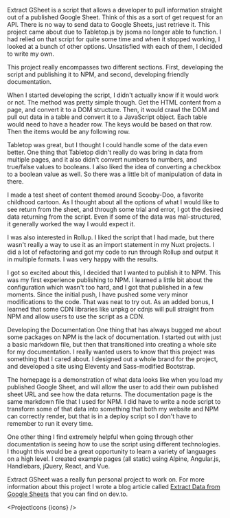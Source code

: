 <script lang="ts">
  import SEO from "$components/SEO.svelte"
  import ProjectIcons from "$components/ProjectIcons.svelte"
  let icons = [
  ]
</script>

<SEO title="Extract GSheet" />

Extract GSheet is a script that allows a developer to pull information straight out of a published Google Sheet. Think of this as a sort of get request for an API. There is no way to send data to Google Sheets, just retrieve it. This project came about due to Tabletop.js by jsoma no longer able to function. I had relied on that script for quite some time and when it stopped working, I looked at a bunch of other options. Unsatisfied with each of them, I decided to write my own.

This project really encompasses two different sections. First, developing the script and publishing it to NPM, and second, developing friendly documentation.

<!-- Developing the Script -->

When I started developing the script, I didn't actually know if it would work or not. The method was pretty simple though. Get the HTML content from a page, and convert it to a DOM structure. Then, it would crawl the DOM and pull out data in a table and convert it to a JavaScript object. Each table would need to have a header row. The keys would be based on that row. Then the items would be any following row.

Tabletop was great, but I thought I could handle some of the data even better. One thing that Tabletop didn't really do was bring in data from multiple pages, and it also didn't convert numbers to numbers, and true/false values to booleans. I also liked the idea of converting a checkbox to a boolean value as well. So there was a little bit of manipulation of data in there.

<!-- Spreadsheet Screenshot -->

I made a test sheet of content themed around Scooby-Doo, a favorite childhood cartoon. As I thought about all the options of what I would like to see return from the sheet, and through some trial and error, I got the desired data returning from the script. Even if some of the data was mal-structured, it generally worked the way I would expect it.

I was also interested in Rollup. I liked the script that I had made, but there wasn't really a way to use it as an import statement in my Nuxt projects. I did a lot of refactoring and got my code to run through Rollup and output it in multiple formats. I was very happy with the results.

<!-- NPM Screenshot -->

I got so excited about this, I decided that I wanted to publish it to NPM. This was my first experience publishing to NPM. I learned a little bit about the configuration which wasn't too hard, and I got that published in a few moments. Since the initial push, I have pushed some very minor modifications to the code. That was neat to try out. As an added bonus, I learned that some CDN libraries like unpkg or cdnjs will pull straight from NPM and allow users to use the script as a CDN.

Developing the Documentation
One thing that has always bugged me about some packages on NPM is the lack of documentation. I started out with just a basic markdown file, but then that transitioned into creating a whole site for my documentation. I really wanted users to know that this project was something that I cared about. I designed out a whole brand for the project, and developed a site using Eleventy and Sass-modified Bootstrap.

<!-- Data Screenshot -->

The homepage is a demonstration of what data looks like when you load my published Google Sheet, and will allow the user to add their own published sheet URL and see how the data returns. The documentation page is the same markdown file that I used for NPM. I did have to write a node script to transform some of that data into something that both my website and NPM can correctly render, but that is in a deploy script so I don't have to remember to run it every time.

One other thing I find extremely helpful when going through other documentation is seeing how to use the script using different technologies. I thought this would be a great opportunity to learn a variety of languages on a high level. I created example pages (all static) using Alpine, Angular.js, Handlebars, jQuery, React, and Vue.

<!-- Extract GSheet Screenshot -->

Extract GSheet was a really fun personal project to work on. For more information about this project I wrote a blog article called [Extract Data from Google Sheets](https://dev.to/ngblaylock/extract-data-from-google-sheets-13jn) that you can find on dev.to.



<ProjectIcons {icons} />